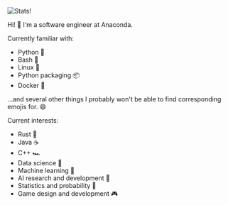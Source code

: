 ![Stats!](https://github-readme-stats.vercel.app/api?username=beeankha&show_icons=true&theme=radical)

Hi! 👋 I'm a software engineer at Anaconda.

Currently familiar with:
- Python 🐍
- Bash 🐚
- Linux 🐧
- Python packaging 📦
- Docker 🐋

...and several other things I probably won't be able to find corresponding emojis for. 😄

Current interests:
- Rust 🦀
- Java :coffee:
- C++ 🏎
- Data science 🧪
- Machine learning 🧠
- AI research and development 🤖
- Statistics and probability 🎲
- Game design and development 🎮
